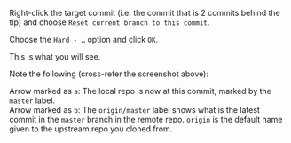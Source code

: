 Right-click the target commit (i.e. the commit that is 2 commits behind the tip) and choose `Reset current branch to this commit`.

<pic src="{{baseUrl}}/gitAndGithub/pull/images/rightClickOnTargetCommit.png" height="100" />
<p/>

Choose the `Hard - …` option and click `OK`.

<pic src="{{baseUrl}}/gitAndGithub/pull/images/sourcetree_1.png" height="120" />
<p/>

This is what you will see.

<pic src="{{baseUrl}}/gitAndGithub/pull/images/sourcetree_2.png" height="150" />
<p/>

Note the following (cross-refer the screenshot above):

Arrow marked as `a`: The local repo is now at this commit, marked by the `master` label.<br>
Arrow marked as `b`: The `origin/master` label shows what is the latest commit in the `master` branch in the remote repo. `origin` is the default name given to the upstream repo you cloned from.
